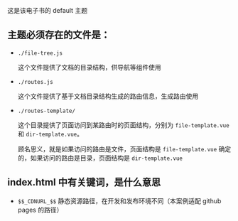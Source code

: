 
这是该电子书的 default 主题

## 主题必须存在的文件是：

+  `./file-tree.js`

    这个文件提供了文档的目录结构，供导航等组件使用

+   `./routes.js`

    这个文件提供了基于文档目录结构生成的路由信息，生成路由使用

+   `./routes-template/`

    这个目录提供了页面访问到某路由时的页面结构，分别为 `file-template.vue` 和 `dir-template.vue`。

    顾名思义，就是如果访问的路由是文件，页面结构是 `file-template.vue` 确定的，如果访问的路由是目录，页面结构是 `dir-template.vue`

## index.html 中有关键词，是什么意思

+   `$$_CDNURL_$$` 静态资源路径，在开发和发布环境不同（本案例适配 github pages 的路径）
